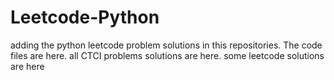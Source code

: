 # Leetcode-Python
adding the python leetcode problem solutions in this repositories. 
The code files are here.
all CTCI problems solutions are here.
some leetcode solutions are here


































































































































































































































































































































































































































































